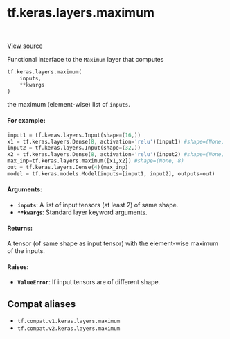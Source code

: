 <div itemscope itemtype="http://developers.google.com/ReferenceObject">
<meta itemprop="name" content="tf.keras.layers.maximum" />
<meta itemprop="path" content="Stable" />
</div>

# tf.keras.layers.maximum

<!-- Insert buttons and diff -->

<table class="tfo-notebook-buttons tfo-api" align="left">
</table>

<a target="_blank" href="/code/stable/tensorflow/python/keras/layers/merge.py">View source</a>



Functional interface to the `Maximum` layer that computes

``` python
tf.keras.layers.maximum(
    inputs,
    **kwargs
)
```



<!-- Placeholder for "Used in" -->

   the maximum (element-wise) list of `inputs`.

#### For example:



```python
input1 = tf.keras.layers.Input(shape=(16,))
x1 = tf.keras.layers.Dense(8, activation='relu')(input1) #shape=(None, 8)
input2 = tf.keras.layers.Input(shape=(32,))
x2 = tf.keras.layers.Dense(8, activation='relu')(input2) #shape=(None, 8)
max_inp=tf.keras.layers.maximum([x1,x2]) #shape=(None, 8)
out = tf.keras.layers.Dense(4)(max_inp)
model = tf.keras.models.Model(inputs=[input1, input2], outputs=out)
```

#### Arguments:


* <b>`inputs`</b>: A list of input tensors (at least 2) of same shape.
* <b>`**kwargs`</b>: Standard layer keyword arguments.


#### Returns:

A tensor (of same shape as input tensor) with the element-wise
maximum of the inputs.



#### Raises:


* <b>`ValueError`</b>: If input tensors are of different shape.

## Compat aliases

* `tf.compat.v1.keras.layers.maximum`
* `tf.compat.v2.keras.layers.maximum`

